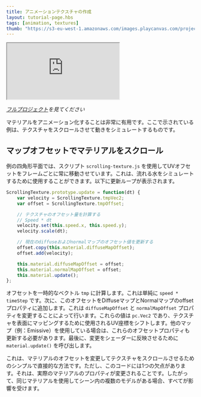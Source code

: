 ```yaml
---
title: アニメーションテクスチャの作成
layout: tutorial-page.hbs
tags: [animation, textures]
thumb: "https://s3-eu-west-1.amazonaws.com/images.playcanvas.com/projects/12/405882/831708-image-75.jpg"
---
```


<iframe loading="lazy" src="https://playcanv.as/p/BM93v05L/" title="Animated Textures"></iframe>

*[フルプロジェクト][1]を見てください*

マテリアルをアニメーション化することは非常に有用です。ここで示されている例は、テクスチャをスクロールさせて動きをシミュレートするものです。

## マップオフセットでマテリアルをスクロール

例の四角形平面では、スクリプト `scrolling-texture.js` を使用してUVオフセットをフレームごとに常に移動させています。これは、流れる水をシミュレートするために使用することができます。以下に更新ループが表示されます。

```javascript
ScrollingTexture.prototype.update = function(dt) {
    var velocity = ScrollingTexture.tmpVec2;
    var offset = ScrollingTexture.tmpOffset;

    // テクスチャのオフセット量を計算する
    // Speed * dt
    velocity.set(this.speed.x, this.speed.y);
    velocity.scale(dt);

    // 現在のdiffuseおよびnormalマップのオフセット値を更新する
    offset.copy(this.material.diffuseMapOffset);
    offset.add(velocity);

    this.material.diffuseMapOffset = offset;
    this.material.normalMapOffset = offset;
    this.material.update();
};
```

オフセットを一時的なベクトル `tmp` に計算します。これは単純に `speed * timeStep` です。次に、このオフセットをDiffuseマップとNormalマップのoffsetプロパティに追加します。これは `diffuseMapOffset` と `normalMapOffset` プロパティを変更することによって行います。これらの値は `pc.Vec2` であり、テクスチャを表面にマッピングするために使用されるUV座標をシフトします。他のマップ（例：Emissive）を使用している場合は、これらのオフセットプロパティも更新する必要があります。最後に、変更をシェーダーに反映させるために `material.update()` を呼び出します。

これは、マテリアルのオフセットを変更してテクスチャをスクロールさせるためのシンプルで直接的な方法です。ただし、このコードには1つの欠点があります。それは、実際のマテリアルのプロパティが変更されることです。したがって、同じマテリアルを使用してシーン内の複数のモデルがある場合、すべてが影響を受けます。

[1]: https://playcanvas.com/project/405882
[2]: /images/tutorials/intermediate/animated-textures/coin-rotate.png
